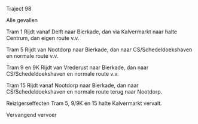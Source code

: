 Traject 98

Alle gevallen

Tram 1
Rijdt vanaf Delft naar Bierkade, dan via Kalvermarkt naar halte Centrum, dan eigen route v.v.

Tram 5
Rijdt van Nootdorp naar Bierkade, dan naar CS/Schedeldoekshaven en normale route v.v.

Tram 9 en 9K
Rijdt van Vrederust naar Bierkade, dan naar CS/Schedeldoekshaven en normale route v.v.

Tram 15
Rijdt vanaf Nootdorp naar Bierkade, dan naar CS/Schedeldoekshaven en normale route terug naar Nootdorp.

Reizigerseffecten
Tram 5, 9/9K en 15 halte Kalvermarkt vervalt.

Vervangend vervoer

